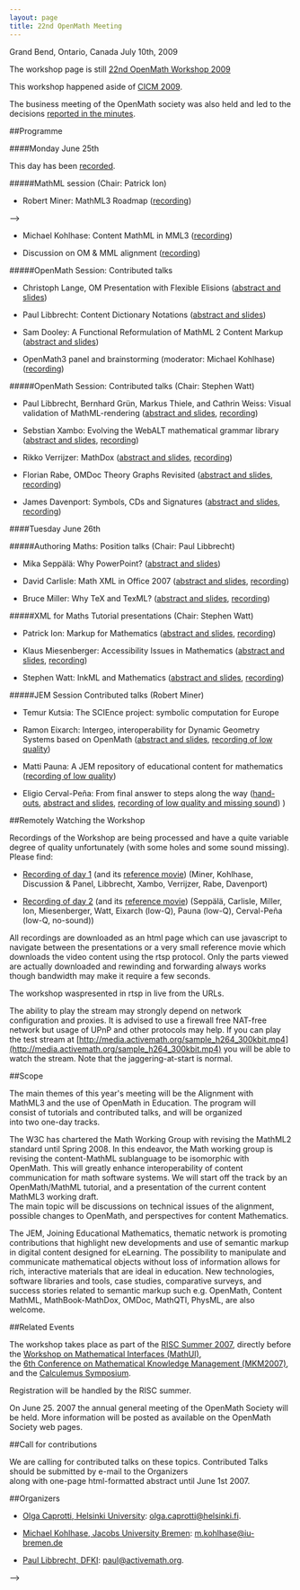 ```yaml
---
layout: page
title: 22nd OpenMath Meeting
---
```


Grand Bend, Ontario, Canada
July 10th, 2009





The workshop page is still 
 [22nd OpenMath Workshop 2009](http://staff.bath.ac.uk/masjhd/OM2009.html)




This workshop happened aside of [CICM 2009](http://www.orcca.on.ca/conferences/cicm09/cicm09/).



The business meeting of the OpenMath society was also held and led to the
  decisions [reported in the minutes](OMBusiness.pdf).
  


##Programme

####Monday June 25th

This day has been [recorded](#broadcast).

#####MathML session (Chair: Patrick Ion)

* Robert Miner: MathML3 Roadmap
  ([recording](movies/day-1.html#Robert))
  
 -->
<!--
  [abstract and slides](), 
  [recording](), 
  [download recording]()
  -->
* Michael Kohlhase: Content MathML in MML3
  ([recording](movies/day-1.html#Michael))


* Discussion on OM &amp; MML alignment
  ([recording](movies/day-1.html#alignment))
 



#####OpenMath Session: Contributed talks

* Christoph Lange, OM Presentation with Flexible Elisions 
    ([abstract and slides](http://jem-thematic.net/en/node/164/))
  

* Paul Libbrecht: Content Dictionary Notations
    ([abstract and slides](http://jem-thematic.net/en/node/167/))
  

* Sam Dooley: A Functional Reformulation of MathML 2 Content Markup
    ([abstract and slides](http://jem-thematic.net/en/node/245/))
  

    

* OpenMath3 panel and brainstorming (moderator: Michael Kohlhase)
  ([recording](movies/day-1.html#panel))



#####OpenMath Session: Contributed talks (Chair: Stephen Watt)

* Paul Libbrecht, Bernhard Grün, Markus Thiele, and Cathrin Weiss: Visual validation of MathML-rendering
       ([abstract and slides](http://jem-thematic.net/en/node/328/), 
       [recording](movies/day-1.html#Paul))
  

* Sebstian Xambo: Evolving the WebALT mathematical grammar library
       ([abstract and slides](http://jem-thematic.net/en/node/324/), 
       [recording](movies/day-1.html#Sebastian))
  

* Rikko Verrijzer: MathDox
       ([abstract and slides](http://jem-thematic.net/en/node/197/), 
       [recording](movies/day-1.html#Rikko))
  

* Florian Rabe, OMDoc Theory Graphs Revisited
       ([abstract and slides](http://jem-thematic.net/en/node/247/), 
       [recording](movies/day-1.html#Florian))
  

* James Davenport: Symbols, CDs and Signatures
       ([abstract and slides](http://jem-thematic.net/en/node/182/), 
       [recording](movies/day-1.html#James))
  



####Tuesday June 26th

#####Authoring Maths: Position talks (Chair: Paul Libbrecht)

* Mika Seppälä: Why PowerPoint?
       ([abstract and slides](http://jem-thematic.net/en/node/192/))
 

* David Carlisle: Math XML in Office 2007
       ([abstract and slides](http://jem-thematic.net/en/node/172/), 
       [recording](movies/day-1.html#David))
  

* Bruce Miller: Why TeX and TexML?
       ([abstract and slides](http://jem-thematic.net/en/node/192/), 
       [recording](movies/day-1.html#Bruce))
  



#####XML for Maths	Tutorial presentations (Chair: Stephen Watt)

* Patrick Ion: Markup for Mathematics
       ([abstract and slides](http://jem-thematic.net/en/node/179/), 
       [recording](movies/day-1.html#Patrick))
 

* Klaus Miesenberger: Accessibility Issues in Mathematics
       ([abstract and slides](http://jem-thematic.net/en/node/224/), 
       [recording](movies/day-1.html#Klaus))
  

* Stephen Watt: InkML and Mathematics
        ([abstract and slides](http://jem-thematic.net/en/node/181/), 
       [recording](movies/day-1.html#Stephen))




#####JEM Session	Contributed talks (Robert Miner)

* Temur Kutsia: The SCIEnce project: symbolic computation for Europe

* Ramon Eixarch: Intergeo, interoperability for Dynamic Geometry Systems based on OpenMath
       ([abstract and slides](http://jem-thematic.net/en/node/173/), 
       [recording of low quality](movies/day-1.html#Ramon))
 

* Matti Pauna: A JEM repository of educational content for mathematics
       ([recording of low quality](movies/day-1.html#Matti))
  

* Eligio Cerval-Peña: From final answer to steps along the way
   ([hand-outs](ECP-handouts.pdf), 
   [abstract and slides](http://jem-thematic.net/en/node/215/), 
       [recording of low quality and missing sound](movies/day-1.html#Eligio))
)



##Remotely Watching the Workshop


Recordings of the Workshop are being processed and have a quite variable
degree of quality unfortunately (with some holes and some sound missing).
Please find:


* [Recording of day 1](movies/day-1.html) 
  (and its [reference movie](openmath-ws07-day-1.mov))
  (Miner, Kohlhase, Discussion &amp; Panel, Libbrecht,
  Xambo, Verrijzer, Rabe, Davenport)

* [Recording of day 2](movies/day-1.html#Paul) 
    (and its [reference movie](openmath-ws07-day-2.mov))
    (Seppälä, Carlisle, Miller, Ion, Miesenberger, Watt, Eixarch (low-Q), 
    Pauna (low-Q), Cerval-Peña (low-Q, no-sound))
  



All recordings are downloaded as an html page which can use javascript to navigate
 between the presentations or a very small reference movie which downloads
 the video content using the rtsp protocol. Only the parts viewed are actually
 downloaded and rewinding and forwarding always works though bandwidth
 may make it require a few seconds.




The workshop waspresented in rtsp in live from the URLs.



The ability to play the stream may strongly depend on network configuration and proxies.
It is advised to use a firewall free NAT-free network but usage of UPnP and other protocols
may help. If you can play the test stream at 
 [http://media.activemath.org/sample_h264_300kbit.mp4](http://media.activemath.org/sample_h264_300kbit.mp4) 
 you will be able to watch the stream. Note that the jaggering-at-start is normal.

 




##Scope


The main themes of this year's meeting will be the Alignment with     
    MathML3 and the use of OpenMath in Education. The program will     
    consist of tutorials and contributed talks, and will be organized     
    into two one-day tracks.



The W3C has chartered the Math Working Group with revising the MathML2     
standard until Spring 2008. In this endeavor, the Math working group
    is revising the content-MathML sublanguage to be isomorphic with     
    OpenMath. This will greatly enhance interoperability of content    
    communication for math software systems. We will start off the track by
    an OpenMath/MathML tutorial, and a presentation of the current content     
    MathML3 working draft.         
    The main topic will be discussions on technical issues of the alignment,     
    possible changes to OpenMath, and perspectives for content Mathematics.
    


    

The JEM, Joining Educational Mathematics, thematic network is promoting
  contributions that highlight new developments and  use of semantic markup
  in digital content designed for eLearning. The possibility to
  manipulate and communicate mathematical objects without loss of
  information allows for rich, interactive materials that are ideal in
  education. New technologies, software
  libraries and tools, case studies, comparative  surveys, and success stories
  related to semantic markup such e.g. OpenMath, Content MathML, MathBook-MathDox,
  OMDoc, MathQTI, PhysML,  are also welcome.


##Related Events


The workshop takes place as part of the 
[RISC Summer 2007](http://www.risc.uni-linz.ac.at/about/conferences/summer2007/), 
  directly
    before the [Workshop on Mathematical Interfaces (MathUI)](http://www.activemath.org/~paul/MathUI07/),  
    the [6th Conference on Mathematical Knowledge Management (MKM2007)](http://www.cs.bham.ac.uk/~mmk/events/MKM07/), 
    and the [Calculemus Symposium](http://www.risc.uni-linz.ac.at/about/conferences/Calculemus2007/).
    

    
Registration will be handled by the RISC summer.

    
    
On June 25. 2007 the annual general meeting of the
    OpenMath Society will be held. More information will be posted as
    available on the OpenMath Society web pages.



##Call for contributions    

We are calling for contributed talks on these topics.
   Contributed Talks should be submitted by e-mail to the Organizers     
    along with one-page html-formatted abstract until June 1st 2007.


##Organizers

* [Olga Caprotti, Helsinki University](): 
    [olga.caprotti@helsinki.fi](mailto:olga.caprotti@helsinki.fi).
             
* [Michael Kohlhase, Jacobs University Bremen]():
    [m.kohlhase@iu-bremen.de](,mailto:m.kohlhase@iu-bremen.de)

* [Paul Libbrecht, DFKI](http://www.activemath.org/~paul/):
    [paul@activemath.org](paul@activemath.org).



-->



